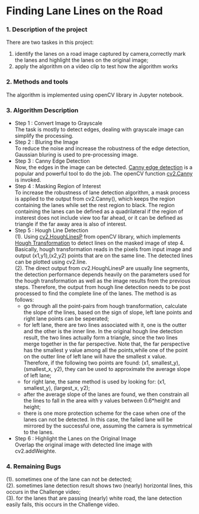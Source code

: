# **Finding Lane Lines on the Road** 


### 1. Description of the project
  There are two taskes in this project:  
  1. identify the lanes on a road image captured by camera,correctly mark the lanes
  and highlight the lanes on the original image; 
  2. apply the algorithm on a video clip to test how the algorithm works 

### 2. Methods and tools
  The algorithm is implemented using openCV library in Jupyter notebook.
### 3. Algorithm Description
  - Step 1 : Convert Image to Grayscale  
  The task is mostly to detect edges, dealing with grayscale image can simplify the processing.  
  - Step 2 : Bluring the Image  
  To reduce the noise and increase the robustness of the edge detection, Gaussian bluring is used to pre-processing image.  
  - Step 3 : Canny Edge Detection  
  Now, the edges in the image can be detected. [Canny edge detection](https://en.wikipedia.org/wiki/Canny_edge_detector) is a 
  popular and powerful tool to do the job. The openCV function [cv2.Canny](https://docs.opencv.org/3.1.0/da/d22/tutorial_py_canny.html)
  is invoked.  
  - Step 4 : Masking Region of Interest  
  To increase the robustness of lane detection algorithm, a mask process is applied to the output from cv2.Canny(), which keeps the
  region containing the lanes while set the rest region to black. The region containing the lanes can be defined as a quadrilateral
  if the region of insterest does not include view too far ahead, or it can be defined as triangle if the far away area is also of 
  interest.  
  - Step 5 : Hough Line Detection  
    (1). Using [cv2.HoughLinesP](https://docs.opencv.org/3.4/d9/db0/tutorial_hough_lines.html) from openCV library, which implements
    [Hough Transformation](https://en.wikipedia.org/wiki/Hough_transform) to detect lines on the masked image of step 4. Basically,
    hough transformation reads in the pixels from input image and output (x1,y1),(x2,y2) points that are on the same line. The
    detected lines can be plotted using cv2.line.  
    (2). The direct output from cv2.HoughLinesP are usually line segments, the detection performance depends heavily on the parameters
    used for the hough transformation as well as the image results from the previous steps. Therefore, the output from hough
    line detection needs to be post processed to find the complete line of the lanes. The method is as follows:  
    * go through all the point-pairs from hough transformation, calculate the slope of the lines, based on the sign of slope, 
    left lane points and right lane points can be seperated;  
    * for left lane, there are two lines associated with it, one is the outter and the other is the inner line. In the original hough line
    detection result, the two lines actually form a triangle, since the two lines merge together in the far perspective. Note that,
    the far perspective has the smallest y value among all the points,while one of the point on the outter line of left lane will have
    the smallest x value. Therefore, if the following two points are found: (x1, smallest_y), (smallest_x, y2), they can be used to approximate
    the average slope of left lane;  
    * for right lane, the same method is used by looking for: (x1, smallest_y), (largest_x, y2);  
    * after the average slope of the lanes are found, we then constrain all the lines to fall in the area with y values between 0.6*height and 
    height;  
    * there is one more protection scheme for the case when one of the lanes can not be detected. In this case, the failed lane 
    will be mirrored by the successful one, assuming the camera is symmetrical to the lanes.
  - Step 6 : Highlight the Lanes on the Original Image  
  Overlap the original image with detected line image with cv2.addWeighte.  
  
### 4. Remaining Bugs  
   (1). sometimes one of the lane can not be detected;  
   (2). sometimes lane detection result shows two (nearly) horizontal lines, this occurs in the Challenge video;  
   (3). for the lanes that are passing (nearly) white road, the lane detection easily fails, this occurs in the Challenge
   video.


